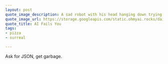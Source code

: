 ```yaml
---
layout: post
quote_image_description: A sad robot with his head hanging down trying to read code.
quote_image_url: https://storage.googleapis.com/static.ohmyai.rocks/daily/2023-10-13.jpg
quote_title: AI Fails You
tags:
- pizza
- surreal

---
```


Ask for JSON, get garbage.
